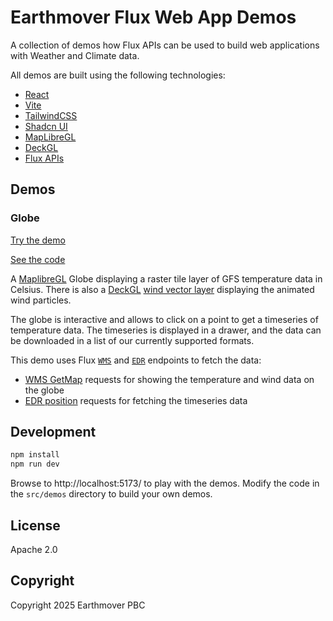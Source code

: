 # Earthmover Flux Web App Demos

A collection of demos how Flux APIs can be used to build web applications with Weather and Climate data. 

All demos are built using the following technologies:

* [React](https://react.dev/)
* [Vite](https://vitejs.dev/)
* [TailwindCSS](https://tailwindcss.com/)
* [Shadcn UI](https://ui.shadcn.com/)
* [MapLibreGL](https://maplibre.org/)
* [DeckGL](https://deck.gl/)
* [Flux APIs](https://docs.earthmover.io/flux/)

## Demos

### Globe

[Try the demo](https://flux-web-demo.vercel.app/gfs-globe)

[See the code](https://github.com/earth-mover/flux-web-demo/blob/main/src/demos/globe.tsx)

A [MaplibreGL](https://maplibre.org/) Globe displaying a raster tile layer of GFS temperature data in Celsius. There is also a [DeckGL](https://deck.gl/) [wind vector layer](https://github.com/weatherlayers/weatherlayers-gl) displaying the animated wind particles.

The globe is interactive and allows to click on a point to get a timeseries of temperature data. The timeseries is displayed in a drawer, and the data can be downloaded in a list of our currently supported formats.

This demo uses Flux [`WMS`](https://docs.earthmover.io/flux/wms) and [`EDR`](https://docs.earthmover.io/flux/edr) endpoints to fetch the data:

* [WMS GetMap](https://docs.earthmover.io/flux/wms#getmap) requests for showing the temperature and wind data on the globe
* [EDR position](https://docs.earthmover.io/flux/edr#position-queries) requests for fetching the timeseries data

## Development

```bash
npm install
npm run dev
```

Browse to http://localhost:5173/ to play with the demos. Modify the code in the `src/demos` directory to build your own demos.


## License

Apache 2.0

## Copyright

Copyright 2025 Earthmover PBC

